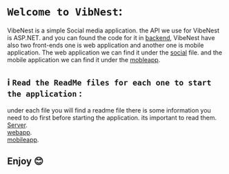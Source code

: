 # `Welcome to VibNest`:
VibeNest is a simple Social media application. the API we use for VibeNest is ASP.NET. and you can found the code for it in  [backend](./backend/), VibeNest have also two front-ends one is web application and another one is mobile application. The web application we can find it under the [social](./social/) file. and the mobile application we can find it under the [mobleapp](./mobileapp/).

## ℹ️ `Read the ReadMe files for each one to start the application` :
under each file you will find a readme file there is some information you need to do first before starting the application. its important to read them.<br>
[Server](./backend/ReadMe.md).<br>
[webapp](./social/README.md).<br>
[mobileapp](./mobileapp/README.md).
## Enjoy 😊